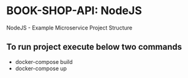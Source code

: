# BOOK-SHOP-API: NodeJS
NodeJS - Example Microservice Project Structure

## To run project execute below two commands
- docker-compose build
- docker-compose up
